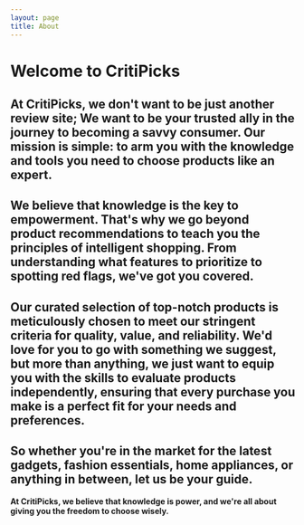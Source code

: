 ```yaml
---
layout: page
title: About
---
```


# Welcome to CritiPicks

At CritiPicks, we don't want to be just another review site; We want to be your trusted ally in the journey to becoming a savvy consumer. Our mission is simple: to arm you with the knowledge and tools you need to choose products like an expert.
---

We believe that knowledge is the key to empowerment. That's why we go beyond product recommendations to teach you the principles of intelligent shopping. From understanding what features to prioritize to spotting red flags, we've got you covered.
---

Our curated selection of top-notch products is meticulously chosen to meet our stringent criteria for quality, value, and reliability. We'd love for you to go with something we suggest, but more than anything, we just want to equip you with the skills to evaluate products independently, ensuring that every purchase you make is a perfect fit for your needs and preferences.
---

So whether you're in the market for the latest gadgets, fashion essentials, home appliances, or anything in between, let us be your guide.
---

**At CritiPicks, we believe that knowledge is power, and we're all about giving you the freedom to choose wisely.**
